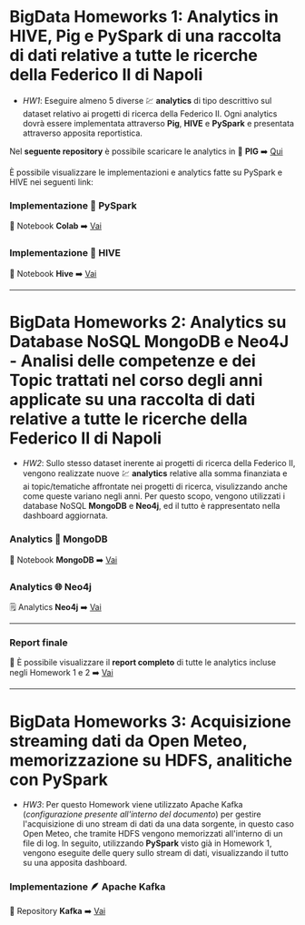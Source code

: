 # BigData Homeworks 1: Analytics in HIVE, Pig e PySpark di una raccolta di dati relative a tutte le ricerche della Federico II di Napoli

- _HW1_: Eseguire almeno 5 diverse :chart: **analytics** di tipo descrittivo sul dataset relativo ai progetti di ricerca della Federico II. Ogni analytics dovrà essere implementata attraverso **Pig**, **HIVE** e **PySpark** e presentata attraverso apposita reportistica.

Nel **seguente repository** è possibile scaricare le analytics in :pig: **PIG** :arrow_right: [Qui](https://github.com/giuseppericcio/BigData/tree/main/HW1/ScriptPigLatin) 


È possibile visualizzare le implementazioni e analytics fatte su PySpark e HIVE nei seguenti link:

### Implementazione :sparkler: PySpark
:notebook: Notebook **Colab** :arrow_right: [Vai](https://colab.research.google.com/drive/1lgeCpTdMp-aDPy4cMqcJuhbkXfrqDdHY)

### Implementazione :bee: HIVE
:notebook_with_decorative_cover: Notebook **Hive** :arrow_right: [Vai](https://github.com/giuseppericcio/BigData/blob/main/HW1/Hive%20-%20Databricks/HW1_Hive.sql)

<hr>



# BigData Homeworks 2: Analytics su Database NoSQL MongoDB e Neo4J - Analisi delle competenze e dei Topic trattati nel corso degli anni applicate su una raccolta di dati relative a tutte le ricerche della Federico II di Napoli

- _HW2_: Sullo stesso dataset inerente ai progetti di ricerca della Federico II, vengono realizzate nuove :chart: **analytics** relative alla somma finanziata e ai topic/tematiche affrontate nei progetti di ricerca, visulizzando anche come queste variano negli anni. Per questo scopo, vengono utilizzati i database NoSQL **MongoDB** e **Neo4j**, ed il tutto è rappresentato nella dashboard aggiornata.

### Analytics 🍃 MongoDB
📓 Notebook **MongoDB** ➡️ [Vai](https://github.com/giuseppericcio/BigData/blob/main/HW2/MongoDB/HW2-Mongo.ipynb)

### Analytics 🌐 Neo4j
🗒️ Analytics **Neo4j** ➡️ [Vai](https://github.com/giuseppericcio/BigData/tree/main/HW2/Neo4j)

<hr>

### Report finale

:bookmark_tabs: È possibile visualizzare il **report completo** di tutte le analytics incluse negli Homework 1 e 2 :arrow_right: [Vai](https://progettiunina.streamlit.app/)

<hr>

# BigData Homeworks 3: Acquisizione streaming dati da Open Meteo, memorizzazione su HDFS, analitiche con PySpark

- _HW3_: Per questo Homework viene utilizzato Apache Kafka (*configurazione presente all'interno del documento*) per gestire l'acquisizione di uno stream di dati da una data sorgente, in questo caso Open Meteo, che tramite HDFS vengono memorizzati all'interno di un file di log. In seguito, utilizzando **PySpark** visto già in Homework 1, vengono eseguite delle query sullo stream di dati, visualizzando il tutto su una apposita dashboard. 

### Implementazione 🪶 Apache Kafka
📂 Repository **Kafka** ➡️ [Vai](https://github.com/giuseppericcio/BigData/tree/main/HW3/Kafka)
